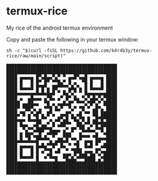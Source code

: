 # termux-rice
My rice of the android termux environment

Copy and paste the following in your termux window:

`sh -c "$(curl -fsSL https://github.com/k4r4b3y/termux-rice/raw/main/script)"`

```
█████████████████████████████████████████
█████████████████████████████████████████
████ ▄▄▄▄▄ █▀▄█▄▄▀▄▀ ▀ ▄▄█▀▄▄█ ▄▄▄▄▄ ████
████ █   █ █▀ █▀ ▀▀█▄▀ █ ▄  ▀█ █   █ ████
████ █▄▄▄█ █▀█▀▄ ██▀▀▀▀▄█▄▀▄ █ █▄▄▄█ ████
████▄▄▄▄▄▄▄█▄█▄█▄█ ▀ █▄▀▄▀ ▀ █▄▄▄▄▄▄▄████
████ ▄  ▄█▄▄▄ ▄▀█▄ ▄▀ █▀ █▄ ▀▄▀▄█▄▀▄▀████
█████ ▄▄██▄▄  ▀█ ▄ ▄▄█▄█▀ ▀▀▀▄▀█▀▄▀ █████
████▀ ▀██▀▄ ▄ ▀▀█ █▄▀  ▀▄▀ ▀█ ▀ ▄█▀▄ ████
████▄▀█ ▄▀▄█▀▄ █▀▄  ▄▄█▀▄ ▄█ ▀▀ ██ ██████
████▄▄▄ █▄▄█▄▀▀ ▄ ▄█▀▄█ ▀█▄▀█ █ ▄█▀█▀████
████ █▄▄  ▄█▀▄▄▀ █ ▄██▀▀  ██▄▀▀▄▀█▀██████
████  ▀▄▀▀▄███▀▀█▄▄▄ ▄▀ █▀ ▀█▄█▄▄▀▀█ ████
████ █ ██▀▄▄█ ▄▀▀█▀  ███   █▄▄▄ ▄█  ▀████
████▄█▄▄█▄▄█▀▀▀▀▄ ▄██▄█ ▀▀▄▀ ▄▄▄ ██▀▀████
████ ▄▄▄▄▄ █▄█▄▀▀█▀ █▄ ▀ ▀█  █▄█ ▀ ▄█████
████ █   █ █ ▄▀▀█ ▄█  ▀ ▀███ ▄▄▄ █▀▄▄████
████ █▄▄▄█ █  ▄▀█▄▄  ██▀▄▀▄███▄██ ▀▄█████
████▄▄▄▄▄▄▄█▄▄▄▄▄▄█▄▄▄████▄▄▄████▄█▄█████
█████████████████████████████████████████
█████████████████████████████████████████
```
